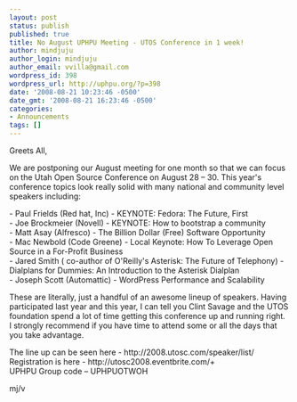 ```yaml
---
layout: post
status: publish
published: true
title: No August UPHPU Meeting - UTOS Conference in 1 week!
author: mindjuju
author_login: mindjuju
author_email: vvilla@gmail.com
wordpress_id: 398
wordpress_url: http://uphpu.org/?p=398
date: '2008-08-21 10:23:46 -0500'
date_gmt: '2008-08-21 16:23:46 -0500'
categories:
- Announcements
tags: []
---
```

<p>Greets All,</p>
<p> We are postponing our August meeting for one month so that we can focus on the Utah Open Source Conference on August 28 &ndash; 30.  This year's conference topics look really solid with many national and community level speakers including:</p>
<p>-	Paul Frields (Red hat, Inc) - KEYNOTE: Fedora: The Future, First<br />
-	Joe Brockmeier (Novell) - KEYNOTE: How to bootstrap a community<br />
-	Matt Asay (Alfresco) - The Billion Dollar (Free) Software Opportunity<br />
-	Mac Newbold (Code Greene) - Local Keynote: How To Leverage Open Source in a For-Profit Business<br />
-	Jared Smith ( co-author of  O'Reilly's Asterisk: The Future of Telephony) - Dialplans for Dummies: An Introduction to the Asterisk Dialplan<br />
-	Joseph Scott (Automattic) -  WordPress Performance and Scalability</p>
<p>These are literally, just a handful of an awesome lineup of speakers.  Having participated last year and this year, I can tell you Clint Savage and the UTOS foundation spend a lot of time getting this conference up and running right.  I strongly recommend if you have time to attend some or all the days that you take advantage.</p>
<p>The line up can be seen here - http://2008.utosc.com/speaker/list/<br />
Registration is here - http://utosc2008.eventbrite.com/+<br />
UPHPU Group code &ndash; UPHPUOTWOH</p>
<p>mj/v</p>
